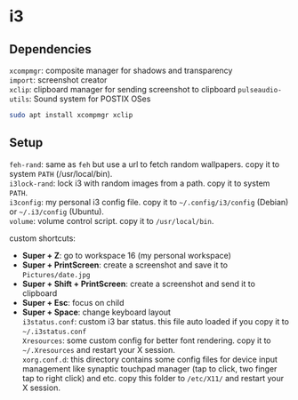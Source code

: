 i3
===

## Dependencies
`xcompmgr`: composite manager for shadows and transparency  
`import`: screenshot creator  
`xclip`: clipboard manager for sending screenshot to clipboard
`pulseaudio-utils`: Sound system for POSTIX OSes

```bash
sudo apt install xcompmgr xclip
```

## Setup
`feh-rand`: same as `feh` but use a url to fetch random wallpapers. copy it to system `PATH` (/usr/local/bin).  
`i3lock-rand`: lock i3 with random images from a path. copy it to system `PATH`.  
`i3config`: my personal i3 config file. copy it to `~/.config/i3/config` (Debian) or `~/.i3/config` (Ubuntu).  
`volume`: volume control script. copy it to `/usr/local/bin`.

custom shortcuts:
* **Super + Z**: go to workspace 16 (my personal workspace)
* **Super + PrintScreen**: create a screenshot and save it to `Pictures/date.jpg`
* **Super + Shift + PrintScreen**: create a screenshot and send it to clipboard
* **Super + Esc**: focus on child
* **Super + Space**: change keyboard layout  
`i3status.conf`: custom i3 bar status. this file auto loaded if you copy it to `~/.i3status.conf`  
`Xresources`: some custom config for better font rendering. copy it to `~/.Xresources` and restart your X session.  
`xorg.conf.d`: this directory contains some config files for device input management like synaptic touchpad manager (tap to click, two finger tap to right click) and etc. copy this folder to `/etc/X11/` and restart your X session.  
